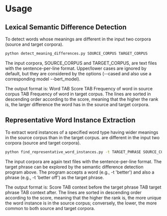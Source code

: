 # Usage

## Lexical Semantic Difference Detection
To detect words whose meanings are different in the input two corpora (source and target corpora).
```bash
python detect_meaning_differences.py SOURCE_CORPUS TARGET_CORPUS
```
The input corpora, SOURCE_CORPUS and TARGET_CORPUS, are text files with the sentence-per-line format. Upper/lower cases are ignored by default, but they are considered by the options (--cased and also use a corresponding model --bert_model).

The output format is: Word TAB Score TAB Frequency of word in source corpus TAB Frequency of word in target corpus. The lines are sorted in descending order according to the score, meaning that the higher the rank is, the larger difference the word has in the source and target corpora.


## Representative Word Instance Extraction
To extract word instances of a specified word type having wider meanings in the source corpus than in the target corpus. are different in the input two corpora (source and target corpora).
```bash
python find_representative_word_instances.py -t TARGET_PHRASE SOURCE_CORPUS TARGET_CORPUS
```
The input corpora are again text files with the sentence-per-line format. The target phrase can be explored by the semantic difference detection program above. The program accepts a word (e.g., -t 'better') and also a phrase (e.g., -t 'better off') as the target phrase.  

The output format is: Score TAB context before the target phrase TAB target phrase TAB context after. The lines are sorted in descending order according to the score, meaning that the higher the rank is, the more unique the word instance is in the source corpus; conversely, the lower, the more common to both source and target corpora.
